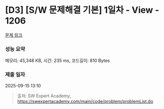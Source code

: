 # [D3] [S/W 문제해결 기본] 1일차 - View - 1206 

[문제 링크](https://swexpertacademy.com/main/code/problem/problemDetail.do?contestProbId=AV134DPqAA8CFAYh) 

### 성능 요약

메모리: 45,348 KB, 시간: 235 ms, 코드길이: 810 Bytes

### 제출 일자

2025-09-15 13:10



> 출처: SW Expert Academy, https://swexpertacademy.com/main/code/problem/problemList.do